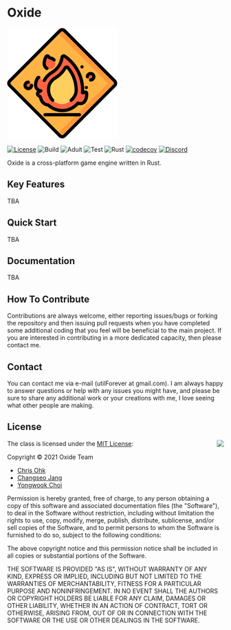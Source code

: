 # Oxide

<img src="./docs/logo.png" width=256 height=256 />

[![License](https://img.shields.io/badge/Licence-MIT-blue.svg)](https://github.com/utilForever/Oxide/blob/master/LICENSE) ![Build](https://github.com/utilForever/Oxide/workflows/Build/badge.svg) ![Aduit](https://github.com/utilForever/Oxide/workflows/Aduit/badge.svg) ![Test](https://github.com/utilForever/Oxide/workflows/Test/badge.svg) ![Rust](https://github.com/utilForever/Oxide/workflows/Rust/badge.svg) [![codecov](https://codecov.io/gh/utilForever/Oxide/branch/main/graph/badge.svg)](https://codecov.io/gh/utilForever/Oxide) [![Discord](https://img.shields.io/discord/799981980048949258.svg)](https://discord.gg/C4zbTN2SNw)

Oxide is a cross-platform game engine written in Rust.

## Key Features

TBA

## Quick Start

TBA

## Documentation

TBA

## How To Contribute

Contributions are always welcome, either reporting issues/bugs or forking the repository and then issuing pull requests when you have completed some additional coding that you feel will be beneficial to the main project. If you are interested in contributing in a more dedicated capacity, then please contact me.

## Contact

You can contact me via e-mail (utilForever at gmail.com). I am always happy to answer questions or help with any issues you might have, and please be sure to share any additional work or your creations with me, I love seeing what other people are making.

## License

<img align="right" src="http://opensource.org/trademarks/opensource/OSI-Approved-License-100x137.png">

The class is licensed under the [MIT License](http://opensource.org/licenses/MIT):

Copyright &copy; 2021 Oxide Team

  * [Chris Ohk](http://www.github.com/utilForever)
  * [Changseo Jang](https://github.com/BeLeap)
  * [Yongwook Choi](https://github.com/hyp3rflow)

Permission is hereby granted, free of charge, to any person obtaining a copy of this software and associated documentation files (the "Software"), to deal in the Software without restriction, including without limitation the rights to use, copy, modify, merge, publish, distribute, sublicense, and/or sell copies of the Software, and to permit persons to whom the Software is furnished to do so, subject to the following conditions:

The above copyright notice and this permission notice shall be included in all copies or substantial portions of the Software.

THE SOFTWARE IS PROVIDED "AS IS", WITHOUT WARRANTY OF ANY KIND, EXPRESS OR IMPLIED, INCLUDING BUT NOT LIMITED TO THE WARRANTIES OF MERCHANTABILITY, FITNESS FOR A PARTICULAR PURPOSE AND NONINFRINGEMENT. IN NO EVENT SHALL THE AUTHORS OR COPYRIGHT HOLDERS BE LIABLE FOR ANY CLAIM, DAMAGES OR OTHER LIABILITY, WHETHER IN AN ACTION OF CONTRACT, TORT OR OTHERWISE, ARISING FROM, OUT OF OR IN CONNECTION WITH THE SOFTWARE OR THE USE OR OTHER DEALINGS IN THE SOFTWARE.
